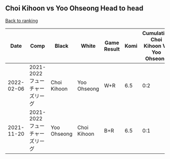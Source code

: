 ## Choi Kihoon vs Yoo Ohseong Head to head

[Back to ranking](../../index.md)




| **Date** | **Comp** | **Black** | **White** | **Game Result** | **Komi** | **Cumulative Choi Kihoon Vs Yoo Ohseong** | **Choi Kihoon Streak** | **Yoo Ohseong Streak** | 
| --- | --- | --- | --- | --- | --- | --- | --- | --- |
| 2022-02-06 | 2021-2022フューチャーズリーグ | Choi Kihoon | Yoo Ohseong | W+R | 6.5 | 0:2 | 0 | 2 | 
| 2021-11-20 | 2021-2022フューチャーズリーグ | Yoo Ohseong | Choi Kihoon | B+R | 6.5 | 0:1 | 0 | 1 |




